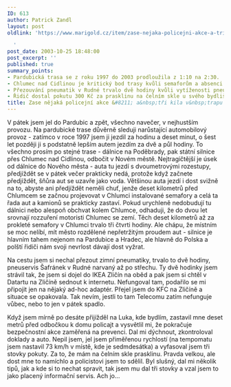 ```yaml
---
ID: 613
author: Patrick Zandl
layout: post
oldlink: 'https://www.marigold.cz/item/zase-nejaka-policejni-akce-a-tri-kila-v-trapu

  '
post_date: 2003-10-25 18:48:00
post_excerpt: ''
published: true
summary_points:
- Pardubická trasa se z roku 1997 do 2003 prodloužila z 1:10 na 2:30.
- Chlumec nad Cidlinou je kritický bod trasy kvůli semaforům a absenci obchvatu.
- Přezouvání pneumatik v Rudné trvalo dvě hodiny kvůli vytíženosti pneuservisu.
- Řidič dostal pokutu 300 Kč za prasklinu na čelním skle u svého bydliště.
title: Zase nějaká policejní akce &#8211; a&nbsp;tři kila v&nbsp;trapu :(
---
```


<p>
V pátek jsem jel do Pardubic a zpět, všechno navečer, v nejhustším provozu. Na pardubické trase důvěrně sleduji narůstající automobilový provoz - zatímco v roce 1997 jsem ji jezdil za hodinu a deset minut, o šest let později ji s podstatně lepším autem jezdím za dvě a půl hodiny. To všechno prosím po stejné trase - dálnice na Poděbrady, pak státní silnice přes Chlumec nad Cidlinou, odbočit v Novém městě. Nejtragičtější je úsek od dálnice do Nového města - auta tu jezdí s dvoumetrovými rozestupy, předjíždět se v pátek večer prakticky nedá, protože když začnete předjíždět, šňůra aut se uzavře jako voda. Většinou auta jezdí i dost svižně na to, abyste ani předjíždět neměli chuť, jenže deset kilometrů před Chlumcem se začnou projevovat v Chlumci instalované semafory a celá ta řada aut a kamionů se prakticky zastaví. Pokud urychleně nedobudují tu dálnici nebo alespoň obchvat kolem Chlumce, odhaduji, že do dvou let srovnají rozzuření motoristi Chlumec se zemí. Těch deset kilometrů až za prokleté semafory v Chlumci trvalo tři čtvrti hodiny. Ale chápu, že místním se moc nelíbí, mít město rozdělené nepřetržitým proudem aut - silnice je hlavním tahem nejenom na Pardubice a Hradec, ale hlavně do Polska a polští řidiči nám svoji nevrlost dávají dost vyžrat. </p>

<p>
Na cestu jsem si nechal přezout zimní pneumatiky, trvalo to dvě hodiny, pneuservis Šafránek v Rudné narvaný až po střechu. Ty dvě hodinky jsem strávil tak, že jsem si dojel do IKEA Zličín na oběd a pak jsem si chtěl v Datartu na Zličíně sednout k internetu. Nefungoval tam, podařilo se mi připojit jen na nějaký ad-hoc adaptér. Přejel jsem do KFC na Zličíně a situace se opakovala. Tak nevím, jestli to tam Telecomu zatím nefunguje vůbec, nebo to jen v pátek spadlo. </p>

<p>
Když jsem mírně po desáte přijížděl na Luka, kde bydlím, zastavil mne deset metrů před odbočkou k domu policajt a vysvětlil mi, že pokračuje bezpečnostní akce zaměřená na prevenci. Dal mi dýchnout, zkontroloval doklady a auto. Nepil jsem, jel jsem přiměřenou rychlostí (na tempomatu jsem nastavil 73 km/h v místě, kde je sedmdesátka) a vyfasoval jsem tři stovky pokuty. Za to, že mám na čelním skle prasklinu. Pravda velkou, ale dost mne to namíchlo a policistovi jsem to sdělil. Byl slušný, dal mi několik tipů, jak a kde si to nechat spravit, tak jsem mu dal tři stovky a vzal jsem to jako placený informační servis. Ach jo...</p>